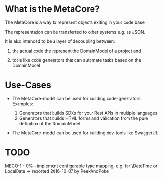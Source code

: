# What is the MetaCore?

The MetaCore is a way to represent objects exiting in your code base.

The representation can be transferred to other systems e.g. as JSON.
                                                        
It is also intended to be a layer of decoupling between:

1. the actual code the represent the DomainModel of a project and

2. tools like code generators that can automate tasks based on the DomainModel

 
# Use-Cases

- The MetaCore-model can be used for building code-generators. Examples:

  1. Generators that builds SDKs for your Rest APIs in multiple languages
  2. Generators that builds HTML forms and validation from the pure
 definition of the DomainModel 

- The MetaCore-model can be used for building dev-tools like SwaggerUI.


# TODO

MECO-1 - 0% - implement configurable type mapping, e.g. for \DateTime or LocalDate
  -> reported 2016-10-07 by PeekAndPoke 

